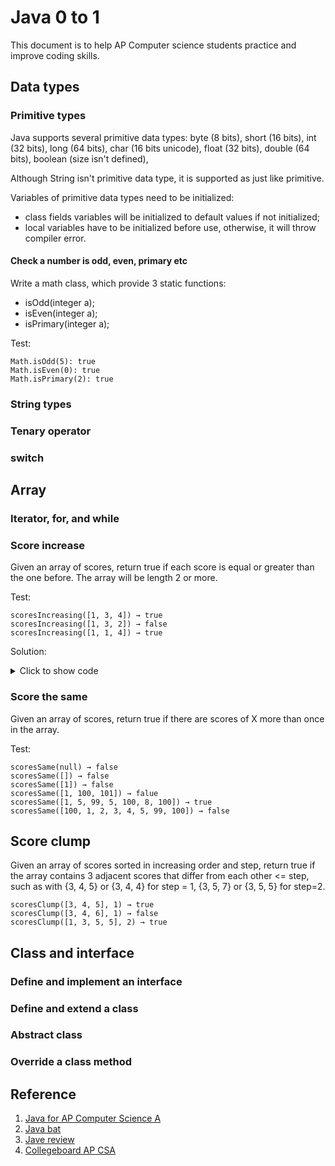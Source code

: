 # Java 0 to 1

This document is to help AP Computer science students practice and improve coding skills.

## Data types

### Primitive types

Java supports several primitive data types: byte (8 bits), short (16 bits), int (32 bits), long (64 bits), char (16 bits unicode), float (32 bits), double (64 bits), boolean (size isn't defined), 

Although String isn't primitive data type, it is supported as just like primitive.

Variables of primitive data types need to be initialized:
- class fields variables will be initialized to default values if not initialized;
- local variables have to be initialized before use, otherwise, it will throw compiler error. 

#### Check a number is odd, even, primary etc

Write a math class, which provide 3 static functions:
- isOdd(integer a);
- isEven(integer a);
- isPrimary(integer a);

Test:

```
Math.isOdd(5): true
Math.isEven(0): true
Math.isPrimary(2): true
```

### String types

### Tenary operator

### switch

## Array

### Iterator, for, and while

### Score increase

Given an array of scores, return true if each score is equal or greater than the one before. The array will be length 2 or more.

Test:

```
scoresIncreasing([1, 3, 4]) → true
scoresIncreasing([1, 3, 2]) → false
scoresIncreasing([1, 1, 4]) → true
```

Solution:

<details>
<summary>Click to show code</summary>

```java
class ArrayUtils {
  public static boolean scoresIncreasing(final List<int> data) {
    for(int i = 1; i < data.size(); ++i) {
      if (data[i] < data[i-1]) return false;
    }
    return true;
  }

  public static void main(String[] args) {
    System.out.printf("scoresIncreasing([%s]) -> %b", data, scoresIncreasing(data));
  }
}
```

</details>

### Score the same

Given an array of scores, return true if there are scores of X more than once in the array. 

Test:

```
scoresSame(null) → false
scoresSame([]) → false
scoresSame([1]) → false
scoresSame([1, 100, 101]) → falue
scoresSame([1, 5, 99, 5, 100, 8, 100]) → true
scoresSame([100, 1, 2, 3, 4, 5, 99, 100]) → false
```

## Score clump

Given an array of scores sorted in increasing order and step, return true if the array contains 3 adjacent scores that differ from each other <= step, such as with {3, 4, 5} or {3, 4, 4} for step = 1, {3, 5, 7} or {3, 5, 5} for step=2.

```
scoresClump([3, 4, 5], 1) → true
scoresClump([3, 4, 6], 1) → false
scoresClump([1, 3, 5, 5], 2) → true
```

## Class and interface

### Define and implement an interface

### Define and extend a class

### Abstract class

### Override a class method

## Reference
1. [Java for AP Computer Science A](https://secure-media.collegeboard.org/digitalServices/pdf/ap/ap-computer-science-a-java-subset.pdf) 
2. [Java bat](https://codingbat.com/java/AP-1)
3. [Jave review](https://runestone.academy/runestone/books/published/apcsareview/index.html)
4. [Collegeboard AP CSA](https://apstudents.collegeboard.org/courses/ap-computer-science-a/assessment)
